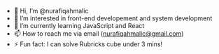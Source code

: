 - 👋 Hi, I’m @nurafiqahmalic
- 👀 I’m interested in front-end developement and system development
- 🌱 I’m currently learning JavaScript and React
- 📫 How to reach me via email (nurafiqahmalic@gmail.com)
- ⚡ Fun fact: I can solve Rubricks cube under 3 mins!

<!---
nurafiqahmalic/nurafiqahmalic is a ✨ special ✨ repository because its `README.md` (this file) appears on your GitHub profile.
You can click the Preview link to take a look at your changes.
--->
